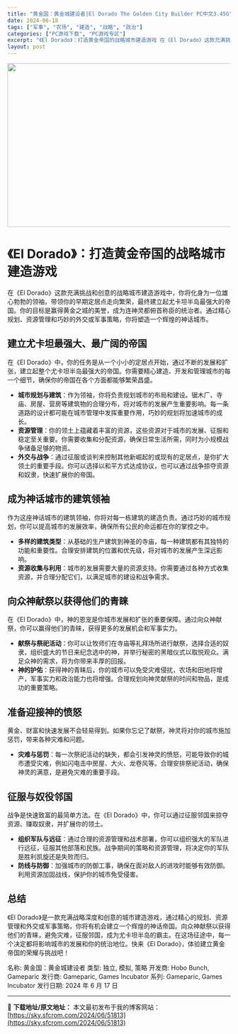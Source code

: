 ```yaml
---
title: "黄金国：黄金城建设者|El Dorado The Golden City Builder PC中文3.45G"
date: 2024-06-18
tags: ["军事", "农场", "建造", "战略", "政治"]
categories: ["PC游戏下载", "PC游戏专区"]
excerpt: "《El Dorado》：打造黄金帝国的战略城市建造游戏 在《El Dorado》这款充满挑战和创意的战略城市建造游戏中，你将化身为一位雄心勃勃的领袖，带领你的早期定居点走向繁荣，最终建立起尤卡坦半岛最强大的帝国。你的目标是赢得黄金之城的美誉，成为连神灵都俯首称臣的统治者。通过精心规划、资源管理和巧妙&hellip;"
layout: post
---
```


<img class="aligncenter size-full wp-image-51814" src="https://sky.sfcrom.com/wp-content/uploads/2024/06/2024061802021710.webp" alt="" width="660" height="370" />
<h1>《El Dorado》：打造黄金帝国的战略城市建造游戏</h1>
在《El Dorado》这款充满挑战和创意的战略城市建造游戏中，你将化身为一位雄心勃勃的领袖，带领你的早期定居点走向繁荣，最终建立起尤卡坦半岛最强大的帝国。你的目标是赢得黄金之城的美誉，成为连神灵都俯首称臣的统治者。通过精心规划、资源管理和巧妙的外交或军事策略，你将塑造一个辉煌的神话城市。
<h2>建立尤卡坦最强大、最广阔的帝国</h2>
在《El Dorado》中，你的任务是从一个小小的定居点开始，通过不断的发展和扩张，建立起整个尤卡坦半岛最强大的帝国。你需要精心建造、开发和管理城市的每一个细节，确保你的帝国在各个方面都能够繁荣昌盛。
<ul>
 	<li><strong>城市规划与建筑</strong>：作为领袖，你将负责规划城市的布局和建设。锯木厂、寺庙、房屋、营房等建筑物的合理分布，将对城市的发展产生重要影响。每一条道路的设计都可能在城市管理中发挥重要作用，巧妙的规划将加速城市的成长。</li>
 	<li><strong>资源管理</strong>：你的领土上蕴藏着丰富的资源，这些资源对于城市的发展、征服和稳定至关重要。你需要收集和分配资源，确保日常生活所需，同时为小规模战争储备足够的物资。</li>
 	<li><strong>外交与战争</strong>：通过征服或谈判来控制其他新崛起的或现有的定居点，是你扩大领土的重要手段。你可以选择以和平方式达成协议，也可以通过战争掠夺资源和奴隶，快速扩展你的帝国。</li>
</ul>
<h2>成为神话城市的建筑领袖</h2>
作为这座神话城市的建筑领袖，你将对每一栋建筑的建造负责。通过巧妙的城市规划，你可以提高城市的发展效率，确保所有公民的命运都在你的掌控之中。
<ul>
 	<li><strong>多样的建筑类型</strong>：从基础的生产建筑到神圣的寺庙，每一种建筑都有其独特的功能和重要性。合理安排建筑的位置和优先级，将对城市的发展产生深远影响。</li>
 	<li><strong>资源收集与利用</strong>：城市的发展需要大量的资源支持。你需要通过各种方式收集资源，并合理分配它们，以满足城市的建设和战争需求。</li>
</ul>
<h2>向众神献祭以获得他们的青睐</h2>
在《El Dorado》中，神的恩宠是你城市发展和扩张的重要保障。通过向众神献祭，你可以赢得他们的青睐，获得更多的发展机会和军事实力。
<ul>
 	<li><strong>献祭与祭祀活动</strong>：你可以让牧师们在寺庙等礼拜场所进行献祭，选择合适的奴隶，组织盛大的节日来纪念选中的神，并举行秘密的黑暗仪式以取悦观众。满足众神的需求，将为你带来丰厚的回报。</li>
 	<li><strong>神的护佑</strong>：获得神的青睐后，你的城市可以免受灾难侵扰，农场和田地将增产，军事实力和政治能力也将增强。合理规划向神灵献祭的时间和物品，是成功的重要策略。</li>
</ul>
<h2>准备迎接神的愤怒</h2>
黄金、财富和快速发展不会轻易得到。如果你忘记了献祭，神灵将对你的城市施加惩罚，带来各种灾难和问题。
<ul>
 	<li><strong>灾难与惩罚</strong>：每一次祭祀活动的缺失，都会引发神灵的愤怒，可能导致你的城市遭受灾难，例如闪电击中房屋、大火、龙卷风等。合理安排祭祀活动，确保神灵的满意，是避免灾难的重要手段。</li>
</ul>
<h2>征服与奴役邻国</h2>
战争是快速致富的最简单方法。在《El Dorado》中，你可以通过征服邻国来掠夺资源、赚取奴隶，并扩展你的领土。
<ul>
 	<li><strong>组织军队与远征</strong>：通过合理的资源管理和战术部署，你可以组织强大的军队进行远征，征服其他部落和民族。战争期间的策略和资源管理，将决定你的军队是胜利凯旋还是失败而归。</li>
 	<li><strong>防线与防御</strong>：加强城市的防御工事，确保在面对敌人的进攻时能够有效防御。利用资源加固战线，保护你的城市免受侵害。</li>
</ul>
<h2>总结</h2>
《El Dorado》是一款充满战略深度和创意的城市建造游戏，通过精心的规划、资源管理和外交或军事策略，你将有机会建立一个辉煌的神话帝国。向众神献祭以获得他们的青睐，避免灾难，征服邻国，成为尤卡坦半岛的霸主。在这场征途中，每一个决定都将影响城市的发展和你的统治地位。快来《El Dorado》，体验建立黄金帝国的荣耀与挑战吧！

名称: 黄金国：黄金城建设者
类型: 独立, 模拟, 策略
开发商: Hobo Bunch, Gameparic
发行商: Gameparic, Games Incubator
系列: Gameparic, Games Incubator
发行日期: 2024 年 6 月 17 日

---
📖 **下载地址/原文地址：** 本文最初发布于我的博客网站：[https://sky.sfcrom.com/2024/06/51813](https://sky.sfcrom.com/2024/06/51813)
